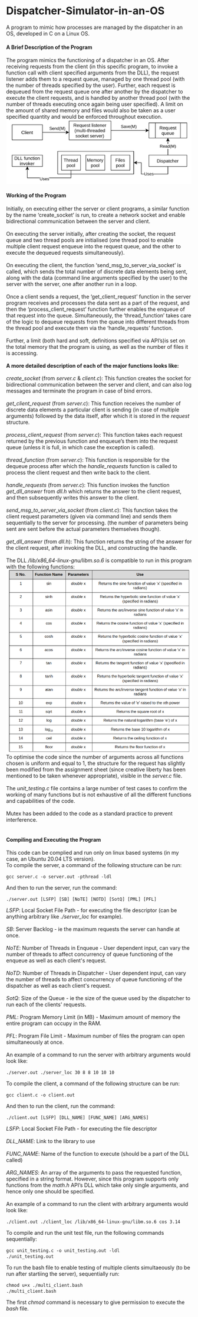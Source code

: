 # Dispatcher-Simulator-in-an-OS
A program to mimic how processes are managed by the dispatcher in an OS, developed in C on a Linux OS.<br>
<h4>A Brief Description of the Program</h4>
The program mimics the functioning of a dispatcher in an OS. After receiving requests from the client (in this specific program, to invoke a function call with client specified arguments from the DLL), the request listener adds them to a request queue, managed by one thread pool (with the number of threads specified by the user). Further, each request is dequeued from the request queue one after another by the dispatcher to execute the client requests, and is handled by another thread pool (with the number of threads executing once again being user specified). A limit on the amount of shared memory and files would also be taken as a user specified quantity and would be enforced throughout execution.
<img src="img/program_working.png">
<br>
<h4>Working of the Program</h4>
Initially, on executing either the server or client programs, a similar function by the name ‘create_socket’ is run, to create a network socket and enable bidirectional communication between the server and client.<br><br>
On executing the server initially, after creating the socket, the request queue and two thread pools are initialised (one thread pool to enable multiple client request enqueue into the request queue, and the other to execute the dequeued requests simultaneously).<br><br>
On executing the client, the function ‘send_msg_to_server_via_socket’ is called, which sends the total number of discrete data elements being sent, along with the data (command line arguments specified by the user) to the server with the server, one after another run in a loop.<br><br>
Once a client sends a request, the ‘get_client_request’ function in the server program receives and processes the data sent as a part of the request, and then the ‘process_client_request’ function further enables the enqueue of that request into the queue. Simultaneously, the ‘thread_function’ takes care of the logic to dequeue requests from the queue into different threads from the thread pool and execute them via the ‘handle_requests’ function.<br><br>
Further, a limit (both hard and soft, definitions specified via API’s)is set on the total memory that the program is using, as well as the number of files it is accessing.<br><br>
<b>A more detailed description of each of the major functions looks like:</b><br><br>
<i>create_socket</i> (from <i>server.c</i> & <i>client.c</i>): This function creates the socket for bidirectional communication between the server and client, and can also log messages and terminate the program in case of bind errors.<br><br>
<i>get_client_request</i> (from <i>server.c</i>): This function receives the number of discrete data elements a particular client is sending (in case of multiple arguments) followed by the data itself, after which it is stored in the <i>request</i> structure.<br><br>
<i>process_client_request</i> (from <i>server.c</i>): This function takes each request returned by the previous function and enqueue’s them into the request queue (unless it is full, in which case the exception is called).<br><br>
<i>thread_function</i> (from <i>server.c</i>): This function is responsible for the dequeue process after which the <i>handle_requests</i> function is called to process the client request and then write back to the client.<br><br>
<i>handle_requests</i> (from <i>server.c</i>): This function invokes the function <i>get_dll_answer</i> from <i>dll.h</i> which returns the answer to the client request, and then subsequently writes this answer to the client.<br><br>
<i>send_msg_to_server_via_socket</i> (from <i>client.c</i>): This function takes the client request parameters (given via command line) and sends them sequentially to the server for processing. (the number of parameters being sent are sent before the actual parameters themselves though).<br><br>
<i>get_dll_answer</i> (from <i>dll.h</i>): This function returns the string of the answer for the client request, after invoking the DLL, and constructing the handle.<br><br>
The DLL <i>/lib/x86_64-linux-gnu/libm.so.6</i> is compatible to run in this program with the following functions:<br>
<img src="img/functions_supported.png">
To optimise the code since the number of arguments across all functions chosen is uniform and equal to 1, the structure for the request has slightly been modified from the assignment sheet (since creative liberty has been mentioned to be taken whenever appropriate), visible in the <i>server.c</i> file.<br><br>
The <i>unit_testing.c</i> file contains a large number of test cases to confirm the working of many functions but is not exhaustive of all the different functions and capabilities of the code.<br><br>
Mutex has been added to the code as a standard practice to prevent interference.<br><br>
<h4>Compiling and Executing the Program</h4>
This code can be complied and run only on linux based systems (in my case, an Ubuntu 20.04 LTS version).<br>
To compile the server, a command of the following structure can be run:

    gcc server.c -o server.out -pthread -ldl
And then to run the server, run the command:

    ./server.out [LSFP] [SB] [NoTE] [NOTD] [SotQ] [PML] [PFL]
<i>LSFP</i>: Local Socket File Path - for executing the file descriptor (can be anything arbitrary like <i>./server_loc</i> for example).<br><br>
<i>SB</i>: Server Backlog - ie the maximum requests the server can handle at once.<br><br>
<i>NoTE</i>: Number of Threads in Enqueue - User dependent input, can vary the number of threads to affect concurrency of queue functioning of the enqueue as well as each client's request.<br><br>
<i>NoTD</i>: Number of Threads in Dispatcher - User dependent input, can vary the number of threads to affect concurrency of queue functioning of the dispatcher as well as each client's request.<br><br>
<i>SotQ</i>: Size of the Queue - ie the size of the queue used by the dispatcher to run each of the clients' requests.<br><br>
<i>PML</i>: Program Memory Limit (in MB) - Maximum amount of memory the entire program can occupy in the RAM.<br><br>
<i>PFL</i>: Program File Limit - Maximum number of files the program can open simultaneously at once.<br><br>
An example of a command to run the server with arbitrary arguments would look like:

    ./server.out ./server_loc 30 8 8 10 10 10
To compile the client, a command of the following structure can be run:

    gcc client.c -o client.out
And then to run the client, run the command:

    ./client.out [LSFP] [DLL_NAME] [FUNC_NAME] [ARG_NAMES]
<i>LSFP</i>: Local Socket File Path - for executing the file descriptor<br><br>
<i>DLL_NAME</i>: Link to the library to use<br><br>
<i>FUNC_NAME</i>: Name of the function to execute (should be a part of the DLL called)<br><br>
<i>ARG_NAMES</i>: An array of the arguments to pass the requested function, specified in a string format. However, since this program supports only functions from the <i>math.h</i> API’s DLL which take only single arguments, and hence only one should be specified.<br><br>
An example of a command to run the client with arbitrary arguments would look like:

    ./client.out ./client_loc /lib/x86_64-linux-gnu/libm.so.6 cos 3.14
To compile and run the unit test file, run the following commands sequentially:

    gcc unit_testing.c -o unit_testing.out -ldl
    ./unit_testing.out
To run the bash file to enable testing of multiple clients simultaeously (to be run after startiing the server), sequentially run:

    chmod u+x ./multi_client.bash
    ./multi_client.bash
The first <i>chmod</i> command is necessary to give permission to execute the <i>bash</i> file.

